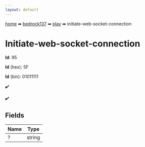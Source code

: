 ```yaml
---
layout: default
---
```


[home](/) ➡ [bedrock137](/protocol/bedrock137) ➡ [play](/protocol/bedrock137/play) ➡ initiate-web-socket-connection

# Initiate-web-socket-connection

**Id**: 95

**Id** (hex): 5F

**Id** (bin): 01011111

✔️

✔️

## Fields

Name | Type
---|---
? | string

